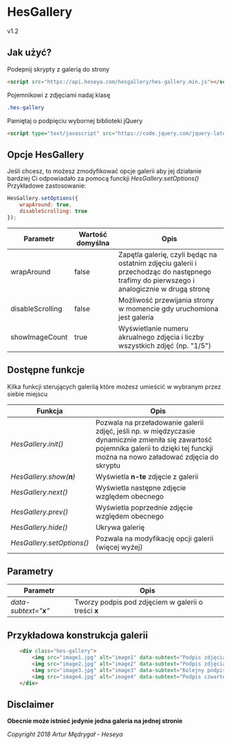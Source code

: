 # HesGallery
v1.2

## Jak użyć?
Podepnij skrypty z galerią do strony
```html
<script src="https://api.heseya.com/hesgallery/hes-gallery.min.js"></script>
```

Pojemnikowi z zdjęciami nadaj klasę
```css
.hes-gallery
```

Pamiętaj o podpięciu wybornej biblioteki jQuery
```html
<script type="text/javascript" src="https://code.jquery.com/jquery-latest.min.js"></script>
```

## Opcje HesGallery
Jeśli chcesz, to możesz zmodyfikować opcje galerii aby jej działanie bardziej Ci odpowiadało za pomocą funckji *HesGallery.setOptions()*  
Przykładowe zastosowanie:
```javascript
HesGallery.setOptions({
    wrapAround: true,
    disableScrolling: true
});
```

Parametr|Wartość domyślna|Opis
---|---|---
wrapAround | false | Zapętla galerię, czyli będąc na ostatnim zdjęciu galerii i przechodząc do następnego trafimy do pierwszego i analogicznie w drugą stronę
disableScrolling | false | Możliwość przewijania strony w momencie gdy uruchomiona jest galeria
showImageCount | true | Wyświetlanie numeru akrualnego zdjęcia i liczby wszystkich zdjęć (np. "1/5")

## Dostępne funkcje
Kilka funkcji sterujących galeriią które możesz umieścić w wybranym przez siebie miejscu

Funkcja | Opis
---|---
*HesGallery.init()* | Pozwala na przeładowanie galerii zdjęć, jeśli np. w międzyczasie dynamicznie zmieniła się zawartość pojemnika galerii to dzięki tej funckji można na nowo załadować zdjęcia do skryptu
*HesGallery.show(**n**)* | Wyświetla **n-te** zdjęcie z galerii
*HesGallery.next()* | Wyświetla następne zdjęcie względem obecnego
*HesGallery.prev()* | Wyświetla poprzednie zdjęcie względem obecnego
*HesGallery.hide()* | Ukrywa galerię
*HesGallery.setOptions()* | Pozwala na modyfikację opcji galerii (więcej wyżej)

## Parametry <img>
Parametr | Opis
---|---
*data-subtext="**x**"* | Tworzy podpis pod zdjęciem w galerii o treści **x**


## Przykładowa konstrukcja galerii
```html
    <div class="hes-gallery">
        <img src="image1.jpg" alt="image1" data-subtext="Podpis zdjęcia" >
        <img src="image2.jpg" alt="image2" data-subtext="Podpis zdjęcia kolejnego" >
        <img src="image3.jpg" alt="image3" data-subtext="Kolejny podpis zdjęcia" >
        <img src="image4.jpg" alt="image4" data-subtext="Podpis czwartego już zdjęcia" >
    </div>
```

## Disclaimer
**Obecnie może istnieć jedynie jedna galeria na jednej stronie**

*Copyright 2018 Artur Mędrygał - Heseya*